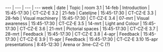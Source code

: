 

--- | --- | --- | ---
week | date	| Topic | room
3.1 | 14-feb | Introduction | 15:45-17:30 | CT-CZ-E
3.2 | 21-feb | Catelijne | 15:45-17:30 | CT-CZ-E
3.3 | 28-feb | Visual machinery | 15:45-17:30 | CT-CZ-E
3.4 | 07-mrt | Visual awareness | 15:45-17:30 | CT-CZ-E
3.5 | 14-mrt | Light and Colour | 15:45-17:30 | CT-CZ-E
3.6 | 21-mrt | Pictorial spaces | 15:45-17:30 | CT-CZ-E
3.7 | 28-mrt | Feedback	 | 15:45-17:30 | CT-CZ-E
3.8 | 4-apr | Feedback	 | 15:45-17:30 | CT-CZ-E
3.9 | 11-apr | Feedback	 | 15:45-17:30 | CT-CZ-E
3.10	15-apr	presentations | 8:45-12:30 | Arena or 3me-CZ-C (?)

